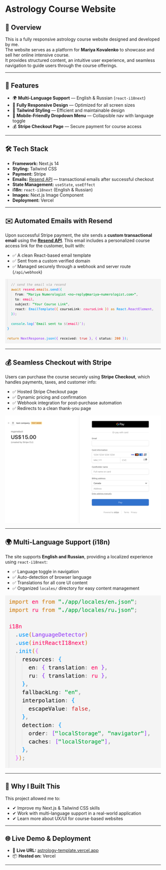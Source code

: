 
# Astrology Course Website

## 📌 Overview  
This is a fully responsive astrology course website designed and developed by me.  
The website serves as a platform for **Mariya Kovalenko** to showcase and sell her online intensive course.  
It provides structured content, an intuitive user experience, and seamless navigation to guide users through the course offerings.

---

## 🚀 Features

- 🌍 **Multi-Language Support** — English & Russian (`react-i18next`)
- 📱 **Fully Responsive Design** — Optimized for all screen sizes
- 🎨 **Tailwind Styling** — Efficient and maintainable design
- 📂 **Mobile-Friendly Dropdown Menu** — Collapsible nav with language toggle
- 💰 **Stripe Checkout Page** — Secure payment for course access

---

## 🛠 Tech Stack

- **Framework:** Next.js 14
- **Styling:** Tailwind CSS
- **Payment:** Stripe
- **Emails:** [Resend API](https://resend.com/) — transactional emails after successful checkout
- **State Management:** `useState`, `useEffect`
- **i18n:** `react-i18next` (English & Russian)
- **Images:** Next.js Image Component
- **Deployment:** Vercel

---

## ✉️ Automated Emails with Resend

Upon successful Stripe payment, the site sends a **custom transactional email** using the **[Resend API](https://resend.com/)**. This email includes a personalized course access link for the customer, built with:

- ✅ A clean React-based email template  
- ✅ Sent from a custom verified domain  
- ✅ Managed securely through a webhook and server route (`/api/webhook`)

![resend code screenshot](./public/assets/img/readme/resend-screenshot.png)

---

## 💰 Seamless Checkout with Stripe

Users can purchase the course securely using **Stripe Checkout**, which handles payments, taxes, and customer info:

- ✅ Hosted Stripe Checkout page  
- ✅ Dynamic pricing and confirmation  
- ✅ Webhook integration for post-purchase automation  
- ✅ Redirects to a clean thank-you page

![stripe api screenshot](./public/assets/img/readme/stripe-screenshot.png)

---

## 🌍 Multi-Language Support (i18n)

The site supports **English and Russian**, providing a localized experience using `react-i18next`:

- ✅ Language toggle in navigation  
- ✅ Auto-detection of browser language  
- ✅ Translations for all core UI content  
- ✅ Organized `locales/` directory for easy content management

![i18n translation screenshot](./public/assets/img/readme/i18n-screenshot.png)

---

## 🎯 Why I Built This

This project allowed me to:

- ✔ Improve my Next.js & Tailwind CSS skills  
- ✔ Work with multi-language support in a real-world application  
- ✔ Learn more about UX/UI for course-based websites

---

## 🌐 Live Demo & Deployment

- 🔗 **Live URL:** [astrology-template.vercel.app](https://astrology-template.vercel.app/)
- 📦 **Hosted on:** Vercel

---



